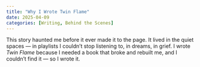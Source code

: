 ```yaml
---
title: "Why I Wrote Twin Flame"
date: 2025-04-09
categories: [Writing, Behind the Scenes]
---
```


This story haunted me before it ever made it to the page. It lived in the quiet spaces — in playlists I couldn’t stop listening to, in dreams, in grief. I wrote *Twin Flame* because I needed a book that broke and rebuilt me, and I couldn’t find it — so I wrote it.
